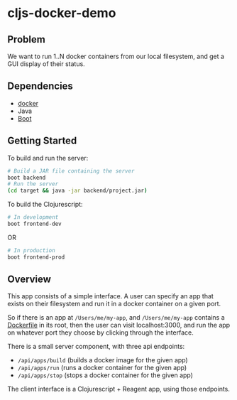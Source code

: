 # cljs-docker-demo

## Problem

We want to run 1..N docker containers from our local filesystem, and get a GUI display of their status.

## Dependencies

* [docker](https://www.docker.com/products/overview)
* Java
* [Boot](http://boot-clj.com/)

## Getting Started

To build and run the server:

```bash
# Build a JAR file containing the server
boot backend
# Run the server
(cd target && java -jar backend/project.jar)
```

To build the Clojurescript:

```bash
# In development
boot frontend-dev
```

OR

```bash
# In production
boot frontend-prod
```

## Overview

This app consists of a simple interface.  A user can specify an app that exists on their filesystem and run it in a docker container on a given port.

So if there is an app at `/Users/me/my-app`, and `/Users/me/my-app` contains a [Dockerfile](https://docs.docker.com/engine/reference/builder/) in its root, then the user can visit localhost:3000, and run the app on whatever port they choose by clicking through the interface.

There is a small server component, with three api endpoints:

* `/api/apps/build` (builds a docker image for the given app)
* `/api/apps/run` (runs a docker container for the given app)
* `/api/apps/stop` (stops a docker container for the given app)

The client interface is a Clojurescript + Reagent app, using those endpoints.
